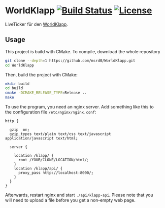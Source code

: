 # WorldKlapp [![Build Status](https://img.shields.io/travis/msrd0/WorldKlapp/master.svg)](https://travis-ci.org/msrd0/WorldKlapp) [![License](https://img.shields.io/badge/license-GPL3-blue.svg)](https://github.com/msrd0/WorldKlapp/blob/master/LICENSE)

LiveTicker für den [WorldKlapp](http://world-klapp.de).

## Usage

This project is build with CMake. To compile, download the whole repository
```bash
git clone --depth=1 https://github.com/msrd0/WorldKlapp.git
cd WorldKlapp
```
Then, build the project with CMake:
```bash
mkdir build
cd build
cmake -DCMAKE_RELEASE_TYPE=Release ..
make
```

To use the program, you need an nginx server. Add something like this to the configuration file `/etc/nginx/nginx.conf`:
```nginx
http {

  gzip  on;
  gzip_types text/plain text/css text/javascript application/javascript text/html;
  
  server {
    
    location /klapp/ {
      root /YOUR/CLONE/LOCATION/html/;
    }
    location /klapp/api/ {
      proxy_pass http://localhost:8000/;
    }
  }
}
```
Afterwards, restart nginx and start `./api/klapp-api`. Please note that you will need to upload a file before you get a non-empty web page.
